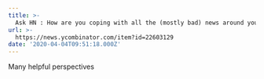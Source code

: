 ```yaml
---
title: >-
  Ask HN : How are you coping with all the (mostly bad) news around you?
url: >-
  https://news.ycombinator.com/item?id=22603129
date: '2020-04-04T09:51:18.000Z'
---
```

Many helpful perspectives
